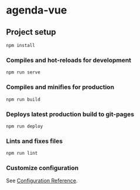 # agenda-vue

## Project setup

```
npm install
```

### Compiles and hot-reloads for development

```
npm run serve
```

### Compiles and minifies for production

```
npm run build
```

### Deploys latest production build to git-pages

```
npm run deploy
```

### Lints and fixes files

```
npm run lint
```

### Customize configuration

See [Configuration Reference](https://cli.vuejs.org/config/).
